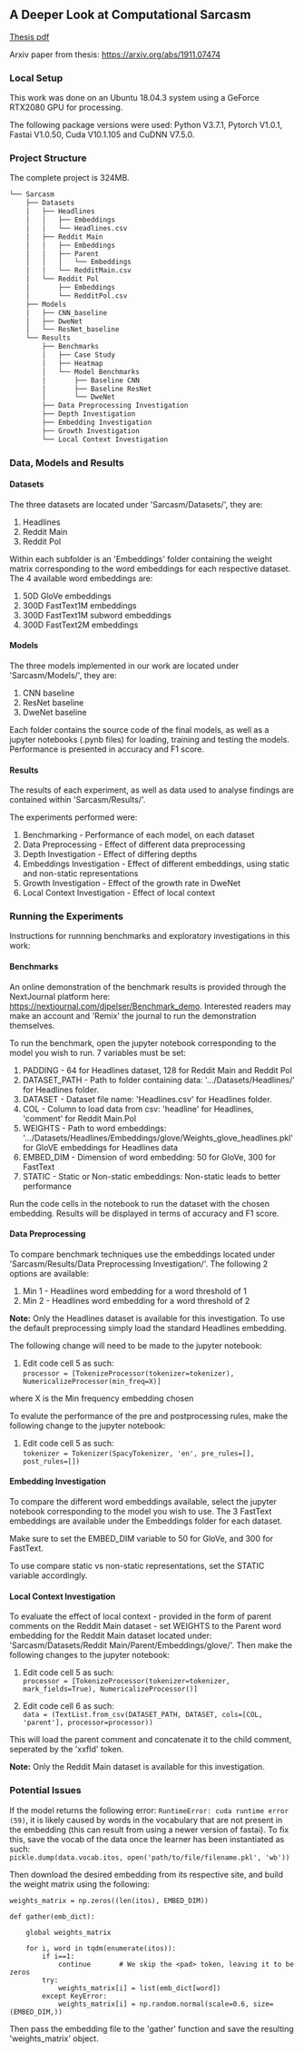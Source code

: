 ## A Deeper Look at Computational Sarcasm

[Thesis pdf](MScThesis.pdf) 

Arxiv paper from thesis: https://arxiv.org/abs/1911.07474

### Local Setup

This work was done on an Ubuntu 18.04.3 system using a GeForce RTX2080 GPU for processing. 

The following package versions were used: Python V3.7.1, Pytorch V1.0.1, Fastai V1.0.50, Cuda V10.1.105 and CuDNN V7.5.0.
                                          
### Project Structure

The complete project is 324MB.


```bash
└── Sarcasm
    ├── Datasets
    │   ├── Headlines
    │   │   ├── Embeddings
    │   │   └── Headlines.csv
    │   ├── Reddit Main
    │   │   ├── Embeddings
    │   │   ├── Parent
    │   │   │   └── Embeddings
    │   │   └── RedditMain.csv
    │   └── Reddit Pol
    │       ├── Embeddings
    │       └── RedditPol.csv
    ├── Models
    │   ├── CNN_baseline
    │   ├── DweNet
    │   └── ResNet_baseline
    └── Results
        ├── Benchmarks
        │   ├── Case Study
        │   ├── Heatmap
        │   └── Model Benchmarks
        │       ├── Baseline CNN
        │       ├── Baseline ResNet
        │       └── DweNet
        ├── Data Preprocessing Investigation
        ├── Depth Investigation
        ├── Embedding Investigation
        ├── Growth Investigation
        └── Local Context Investigation
```

### Data, Models and Results

#### Datasets

The three datasets are located under 'Sarcasm/Datasets/', they are:

  1. Headlines
  2. Reddit Main
  3. Reddit Pol

Within each subfolder is an 'Embeddings' folder containing the weight matrix corresponding to the word embeddings for each respective dataset. The 4 available word embeddings are: 

 1. 50D GloVe embeddings
 2. 300D FastText1M embeddings
 3. 300D FastText1M subword embeddings
 4. 300D FastText2M embeddings
 
#### Models

The three models implemented in our work are located under 'Sarcasm/Models/', they are:

 1. CNN baseline
 2. ResNet baseline
 3. DweNet baseline
 
Each folder contains the source code of the final models, as well as a jupyter notebooks (.pynb files) for loading, training and testing the models. Performance is presented in accuracy and F1 score. 

#### Results

The results of each experiment, as well as data used to analyse findings are contained within 'Sarcasm/Results/'.

The experiments performed were:

 1. Benchmarking - Performance of each model, on each dataset
 2. Data Preprocessing - Effect of different data preprocessing
 3. Depth Investigation - Effect of differing depths
 4. Embeddings Investigation - Effect of different embeddings, using static and non-static representations
 5. Growth Investigation - Effect of the growth rate in DweNet
 6. Local Context Investigation - Effect of local context 
 
### Running the Experiments

Instructions for runnning benchmarks and exploratory investigations in this work:

#### Benchmarks

An online demonstration of the benchmark results is provided through the NextJournal platform here: https://nextjournal.com/djpelser/Benchmark_demo. Interested readers may make an account and 'Remix' the journal to run the demonstration themselves.

To run the benchmark, open the jupyter notebook corresponding to the model you wish to run. 7 variables must be set:

 1. PADDING - 64 for Headlines dataset, 128 for Reddit Main and Reddit Pol
 2. DATASET_PATH - Path to folder containing data: '.../Datasets/Headlines/' for Headlines folder.
 3. DATASET - Dataset file name: 'Headlines.csv' for Headlines folder.
 4. COL - Column to load data from csv: 'headline' for Headlines, 'comment' for Reddit Main.Pol
 5. WEIGHTS - Path to word embeddings: '.../Datasets/Headlines/Embeddings/glove/Weights_glove_headlines.pkl' for GloVE embeddings for Headlines data
 6. EMBED_DIM - Dimension of word embedding: 50 for GloVe, 300 for FastText
 7. STATIC - Static or Non-static embeddings: Non-static leads to better performance
 
 Run the code cells in the notebook to run the dataset with the chosen embedding. Results will be displayed in terms of accuracy and F1 score.
 
 #### Data Preprocessing
 
 To compare benchmark techniques use the embeddings located under 'Sarcasm/Results/Data Preprocessing Investigation/'. The following 2 options are available:
 
  1. Min 1 - Headlines word embedding for a word threshold of 1
  2. Min 2 - Headlines word embedding for a word threshold of 2
  
 **Note:** Only the Headlines dataset is available for this investigation. To use the default preprocessing simply load the standard Headlines embedding.
 
 The following change will need to be made to the jupyter notebook:
 
  1. Edit code cell 5 as such: <br/>
  ```processor = [TokenizeProcessor(tokenizer=tokenizer), NumericalizeProcessor(min_freq=X)]```<br/>
  
   where X is the Min frequency embedding chosen
 
 To evalute the performance of the pre and postprocessing rules, make the following change to the jupyter notebook:
  
  1. Edit code cell 5 as such: <br/>
  ```tokenizer = Tokenizer(SpacyTokenizer, 'en', pre_rules=[], post_rules=[])```<br/>
 
 #### Embedding Investigation
 
 To compare the different word embeddings available, select the jupyter notebook corresponding to the model you wish to use. The 3 FastText embeddings are available under the Embeddings folder for each dataset. 
 
 Make sure to set the EMBED_DIM variable to 50 for GloVe, and 300 for FastText.
 
 To use compare static vs non-static representations, set the STATIC variable accordingly.
 
 #### Local Context Investigation
 
 To evaluate the effect of local context - provided in the form of parent comments on the Reddit Main dataset - set WEIGHTS to the Parent word embedding for the Reddit Main dataset located under: 'Sarcasm/Datasets/Reddit Main/Parent/Embeddings/glove/'. Then make the following changes to the jupyter notebook:
 
 1. Edit code cell 5 as such: <br/>
 ```processor = [TokenizeProcessor(tokenizer=tokenizer, mark_fields=True), NumericalizeProcessor()]``` <br/>
 
 2. Edit code cell 6 as such: <br/>
 ```data = (TextList.from_csv(DATASET_PATH, DATASET, cols=[COL, 'parent'], processor=processor))``` <br/>
 
   This will load the parent comment and concatenate it to the child comment, seperated by the 'xxfld' token.
 
**Note:** Only the Reddit Main dataset is available for this investigation.


### Potential Issues

If the model returns the following error: ```RuntimeError: cuda runtime error (59)```, it is likely caused by words in the vocabulary that are not present in the embedding (this can result from using a newer version of fastai). To fix this, save the vocab of the data once the learner has been instantiated as such:<br/>
```pickle.dump(data.vocab.itos, open('path/to/file/filename.pkl', 'wb'))```<br/>

Then download the desired embedding from its respective site, and build the weight matrix using the following:
<br/>
```itos = PATH   #path to itos vocab file saved above
weights_matrix = np.zeros((len(itos), EMBED_DIM))

def gather(emb_dict):

    global weights_matrix

    for i, word in tqdm(enumerate(itos)):
        if i==1:
            continue       # We skip the <pad> token, leaving it to be zeros
        try:
            weights_matrix[i] = list(emb_dict[word])
        except KeyError:
            weights_matrix[i] = np.random.normal(scale=0.6, size=(EMBED_DIM,)) 
 ```
            
Then pass the embedding file to the 'gather' function and save the resulting 'weights_matrix' object.

